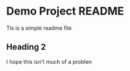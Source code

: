 # Demo Project README

Tis is a simple readme file

## Heading 2

I hope this isn't much of a problen

